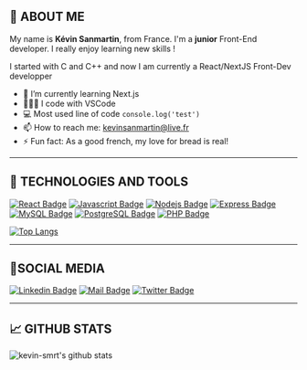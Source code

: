 ## 👋 ABOUT ME
My name is **Kévin Sanmartin**, from France. I'm a **junior** Front-End developer. I really enjoy learning new skills !

I started with C and C++ and now I am currently a React/NextJS Front-Dev developper 


- 🔭 I’m currently learning Next.js
- 👨🏽‍💻 I code with VSCode
- :computer: Most used line of code `console.log('test')`
- 📫 How to reach me: kevinsanmartin@live.fr
- ⚡ Fun fact: As a good french, my love for bread is real!

---
## 🔧 TECHNOLOGIES AND TOOLS
[![React Badge](https://img.shields.io/badge/-React-61DBFB?style=for-the-badge&labelColor=black&logo=react&logoColor=61DBFB)](#) 
[![Javascript Badge](https://img.shields.io/badge/-Javascript-F0DB4F?style=for-the-badge&labelColor=black&logo=javascript&logoColor=F0DB4F)](#)
[![Nodejs Badge](https://img.shields.io/badge/-Node.js-007acc?style=for-the-badge&labelColor=black&logo=node.js&logoColor=007acc)](#) 
[![Express Badge](https://img.shields.io/badge/-Express.js-red?style=for-the-badge&labelColor=black&logo=express&logoColor=red)](#)
[![MySQL Badge](https://img.shields.io/badge/-MySQL-e535ab?style=for-the-badge&labelColor=black&logo=mysql&logoColor=e535ab)](#)
[![PostgreSQL Badge](https://img.shields.io/badge/-PostgreSQL-green?style=for-the-badge&labelColor=black&logo=postgresql&logoColor=green)](#)
[![PHP Badge](https://img.shields.io/badge/-PHP-grey?style=for-the-badge&labelColor=black&logo=php&logoColor=grey)](#)

[![Top Langs](https://github-readme-stats.vercel.app/api/top-langs/?username=kevin-smrt)](https://github.com/anuraghazra/github-readme-stats)

---
## 📱SOCIAL MEDIA
[![Linkedin Badge](https://img.shields.io/badge/-Kévin-0e76a8?style=flat&labelColor=0e76a8&logo=linkedin&logoColor=white)](https://www.linkedin.com/in/kévin-sanmartin-83a58519b/)
[![Mail Badge](https://img.shields.io/badge/-@kevin__smrt-c0392b?style=flat&labelColor=c0392b&logo=instagram&logoColor=white)](https://instagram.com/kevin_smrt)
[![Twitter Badge](https://img.shields.io/badge/-@kevin__smrt-1ca0f1?style=flat&labelColor=1ca0f1&logo=twitter&logoColor=white&link=https://twitter.com/kevin__smrt)](https://twitter.com/kevin__smrt)

---
## 📈 GITHUB STATS
![kevin-smrt's github stats](https://github-readme-stats.vercel.app/api?username=kevin-smrt&count_private=true&theme=tokyonight&hide=contribs,prs)
